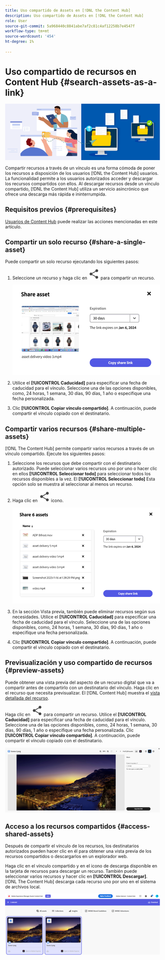 ```yaml
---
title: Uso compartido de Assets en [!DNL the Content Hub]
description: Uso compartido de Assets en [!DNL the Content Hub]
role: User
source-git-commit: 5a968440c8841abe7af2c81c4af12258b7e4547f
workflow-type: tm+mt
source-wordcount: '454'
ht-degree: 1%

---
```



# Uso compartido de recursos en Content Hub {#search-assets-as-a-link}

![Compartir recursos con la imagen del titular](assets/share-assets-banner.png)

Compartir recursos a través de un vínculo es una forma cómoda de poner los recursos a disposición de los usuarios [!DNL the Content Hub] usuarios. La funcionalidad permite a los usuarios autorizados acceder y descargar los recursos compartidos con ellos. Al descargar recursos desde un vínculo compartido, [!DNL the Content Hub] utiliza un servicio asincrónico que ofrece una descarga más rápida e ininterrumpida.

## Requisitos previos {#prerequisites}

[Usuarios de Content Hub](deploy-content-hub.md#onboard-content-hub-users) puede realizar las acciones mencionadas en este artículo.

## Compartir un solo recurso {#share-a-single-asset}

Puede compartir un solo recurso ejecutando los siguientes pasos:

1. Seleccione un recurso y haga clic en ![compartir icono](assets/share.svg) para compartir un recurso.

   ![Compartiendo un solo recurso](assets/sharing-single-asset.png)

1. Utilice el **[!UICONTROL Caducidad]** para especificar una fecha de caducidad para el vínculo. Seleccione una de las opciones disponibles, como, 24 horas, 1 semana, 30 días, 90 días, 1 año o especifique una fecha personalizada.

1. Clic **[!UICONTROL Copiar vínculo compartido]**. A continuación, puede compartir el vínculo copiado con el destinatario.

## Compartir varios recursos {#share-multiple-assets}

[!DNL The Content Hub] permite compartir varios recursos a través de un vínculo compartido. Ejecute los siguientes pasos:

1. Seleccione los recursos que debe compartir con el destinatario autorizado. Puede seleccionar varios recursos uno por uno o hacer clic en ellos **[!UICONTROL Seleccionar todo]** para seleccionar todos los recursos disponibles a la vez. El **[!UICONTROL Seleccionar todo]** Esta opción solo se muestra al seleccionar al menos un recurso.

1. Haga clic en ![compartir icono](assets/share.svg) icono.

   ![Uso compartido de varios recursos](assets/sharing-multiple-assets.png)

1. En la sección Vista previa, también puede eliminar recursos según sus necesidades. Utilice el **[!UICONTROL Caducidad]** para especificar una fecha de caducidad para el vínculo. Seleccione una de las opciones disponibles, como, 24 horas, 1 semana, 30 días, 90 días, 1 año o especifique una fecha personalizada.

1. Clic **[!UICONTROL Copiar vínculo compartido]**. A continuación, puede compartir el vínculo copiado con el destinatario.

## Previsualización y uso compartido de recursos {#preview-assets}

Puede obtener una vista previa del aspecto de un recurso digital que va a compartir antes de compartirlo con un destinatario del vínculo. Haga clic en el recurso que necesita previsualizar. El [!DNL Content Hub] muestra el [vista detallada del recurso](asset-properties-content-hub.md).

Haga clic en ![compartir icono](assets/share.svg) para compartir un recurso. Utilice el **[!UICONTROL Caducidad]** para especificar una fecha de caducidad para el vínculo. Seleccione una de las opciones disponibles, como, 24 horas, 1 semana, 30 días, 90 días, 1 año o especifique una fecha personalizada. Clic **[!UICONTROL Copiar vínculo compartido]**. A continuación, puede compartir el vínculo copiado con el destinatario.

![Vista previa de recursos en Content Hub](assets/preview-assets-content-hub.png)

## Acceso a los recursos compartidos {#access-shared-assets}

Después de compartir el vínculo de los recursos, los destinatarios autorizados pueden hacer clic en él para obtener una vista previa de los recursos compartidos o descargarlos en un explorador web.

Haga clic en el vínculo compartido y en el icono de descarga disponible en la tarjeta de recursos para descargar un recurso.  También puede seleccionar varios recursos y hacer clic en **[!UICONTROL Descargar]**. <!--You can either download original assets or Original+Renditions of an asset.--> [!DNL The Content Hub] descarga cada recurso uno por uno en el sistema de archivos local.

![Vínculos compartidos de acceso](assets/content-hub-access-shared-links.png)




